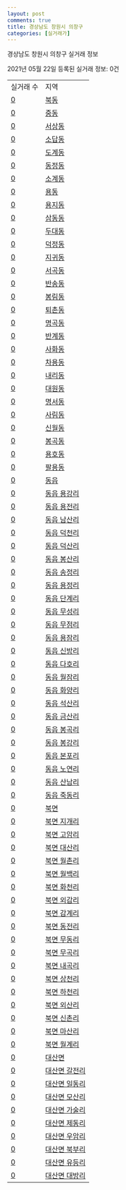 ```yaml
---
layout: post
comments: true
title: 경상남도 창원시 의창구
categories: [실거래가]
---
```


경상남도 창원시 의창구 실거래 정보

2021년 05월 22일 등록된 실거래 정보: 0건


<table>
  <tr>
    <td>실거래 수</td>
    <td>지역</td>
  </tr>

  
  <tr>
    <td><a href="4812110100.html">0</a></td>
    <td><a href="4812110100.html">북동</a></td>
  </tr>
    

  <tr>
    <td><a href="4812110200.html">0</a></td>
    <td><a href="4812110200.html">중동</a></td>
  </tr>
    

  <tr>
    <td><a href="4812110300.html">0</a></td>
    <td><a href="4812110300.html">서상동</a></td>
  </tr>
    

  <tr>
    <td><a href="4812110400.html">0</a></td>
    <td><a href="4812110400.html">소답동</a></td>
  </tr>
    

  <tr>
    <td><a href="4812110500.html">0</a></td>
    <td><a href="4812110500.html">도계동</a></td>
  </tr>
    

  <tr>
    <td><a href="4812110600.html">0</a></td>
    <td><a href="4812110600.html">동정동</a></td>
  </tr>
    

  <tr>
    <td><a href="4812110700.html">0</a></td>
    <td><a href="4812110700.html">소계동</a></td>
  </tr>
    

  <tr>
    <td><a href="4812110800.html">0</a></td>
    <td><a href="4812110800.html">용동</a></td>
  </tr>
    

  <tr>
    <td><a href="4812110900.html">0</a></td>
    <td><a href="4812110900.html">용지동</a></td>
  </tr>
    

  <tr>
    <td><a href="4812111000.html">0</a></td>
    <td><a href="4812111000.html">삼동동</a></td>
  </tr>
    

  <tr>
    <td><a href="4812111100.html">0</a></td>
    <td><a href="4812111100.html">두대동</a></td>
  </tr>
    

  <tr>
    <td><a href="4812111200.html">0</a></td>
    <td><a href="4812111200.html">덕정동</a></td>
  </tr>
    

  <tr>
    <td><a href="4812111300.html">0</a></td>
    <td><a href="4812111300.html">지귀동</a></td>
  </tr>
    

  <tr>
    <td><a href="4812111400.html">0</a></td>
    <td><a href="4812111400.html">서곡동</a></td>
  </tr>
    

  <tr>
    <td><a href="4812111500.html">0</a></td>
    <td><a href="4812111500.html">반송동</a></td>
  </tr>
    

  <tr>
    <td><a href="4812111600.html">0</a></td>
    <td><a href="4812111600.html">봉림동</a></td>
  </tr>
    

  <tr>
    <td><a href="4812111700.html">0</a></td>
    <td><a href="4812111700.html">퇴촌동</a></td>
  </tr>
    

  <tr>
    <td><a href="4812111800.html">0</a></td>
    <td><a href="4812111800.html">명곡동</a></td>
  </tr>
    

  <tr>
    <td><a href="4812111900.html">0</a></td>
    <td><a href="4812111900.html">반계동</a></td>
  </tr>
    

  <tr>
    <td><a href="4812112000.html">0</a></td>
    <td><a href="4812112000.html">사화동</a></td>
  </tr>
    

  <tr>
    <td><a href="4812112100.html">0</a></td>
    <td><a href="4812112100.html">차용동</a></td>
  </tr>
    

  <tr>
    <td><a href="4812112200.html">0</a></td>
    <td><a href="4812112200.html">내리동</a></td>
  </tr>
    

  <tr>
    <td><a href="4812112300.html">0</a></td>
    <td><a href="4812112300.html">대원동</a></td>
  </tr>
    

  <tr>
    <td><a href="4812112400.html">0</a></td>
    <td><a href="4812112400.html">명서동</a></td>
  </tr>
    

  <tr>
    <td><a href="4812112500.html">0</a></td>
    <td><a href="4812112500.html">사림동</a></td>
  </tr>
    

  <tr>
    <td><a href="4812112600.html">0</a></td>
    <td><a href="4812112600.html">신월동</a></td>
  </tr>
    

  <tr>
    <td><a href="4812112700.html">0</a></td>
    <td><a href="4812112700.html">봉곡동</a></td>
  </tr>
    

  <tr>
    <td><a href="4812112800.html">0</a></td>
    <td><a href="4812112800.html">용호동</a></td>
  </tr>
    

  <tr>
    <td><a href="4812112900.html">0</a></td>
    <td><a href="4812112900.html">팔용동</a></td>
  </tr>
    

  <tr>
    <td><a href="4812125000.html">0</a></td>
    <td><a href="4812125000.html">동읍</a></td>
  </tr>
    

  <tr>
    <td><a href="4812125021.html">0</a></td>
    <td><a href="4812125021.html">동읍 용강리</a></td>
  </tr>
    

  <tr>
    <td><a href="4812125022.html">0</a></td>
    <td><a href="4812125022.html">동읍 용전리</a></td>
  </tr>
    

  <tr>
    <td><a href="4812125023.html">0</a></td>
    <td><a href="4812125023.html">동읍 남산리</a></td>
  </tr>
    

  <tr>
    <td><a href="4812125024.html">0</a></td>
    <td><a href="4812125024.html">동읍 덕천리</a></td>
  </tr>
    

  <tr>
    <td><a href="4812125025.html">0</a></td>
    <td><a href="4812125025.html">동읍 덕산리</a></td>
  </tr>
    

  <tr>
    <td><a href="4812125026.html">0</a></td>
    <td><a href="4812125026.html">동읍 봉산리</a></td>
  </tr>
    

  <tr>
    <td><a href="4812125027.html">0</a></td>
    <td><a href="4812125027.html">동읍 송정리</a></td>
  </tr>
    

  <tr>
    <td><a href="4812125028.html">0</a></td>
    <td><a href="4812125028.html">동읍 용정리</a></td>
  </tr>
    

  <tr>
    <td><a href="4812125029.html">0</a></td>
    <td><a href="4812125029.html">동읍 단계리</a></td>
  </tr>
    

  <tr>
    <td><a href="4812125030.html">0</a></td>
    <td><a href="4812125030.html">동읍 무성리</a></td>
  </tr>
    

  <tr>
    <td><a href="4812125031.html">0</a></td>
    <td><a href="4812125031.html">동읍 무점리</a></td>
  </tr>
    

  <tr>
    <td><a href="4812125032.html">0</a></td>
    <td><a href="4812125032.html">동읍 용잠리</a></td>
  </tr>
    

  <tr>
    <td><a href="4812125033.html">0</a></td>
    <td><a href="4812125033.html">동읍 신방리</a></td>
  </tr>
    

  <tr>
    <td><a href="4812125034.html">0</a></td>
    <td><a href="4812125034.html">동읍 다호리</a></td>
  </tr>
    

  <tr>
    <td><a href="4812125035.html">0</a></td>
    <td><a href="4812125035.html">동읍 월잠리</a></td>
  </tr>
    

  <tr>
    <td><a href="4812125036.html">0</a></td>
    <td><a href="4812125036.html">동읍 화양리</a></td>
  </tr>
    

  <tr>
    <td><a href="4812125037.html">0</a></td>
    <td><a href="4812125037.html">동읍 석산리</a></td>
  </tr>
    

  <tr>
    <td><a href="4812125038.html">0</a></td>
    <td><a href="4812125038.html">동읍 금산리</a></td>
  </tr>
    

  <tr>
    <td><a href="4812125039.html">0</a></td>
    <td><a href="4812125039.html">동읍 봉곡리</a></td>
  </tr>
    

  <tr>
    <td><a href="4812125040.html">0</a></td>
    <td><a href="4812125040.html">동읍 봉강리</a></td>
  </tr>
    

  <tr>
    <td><a href="4812125041.html">0</a></td>
    <td><a href="4812125041.html">동읍 본포리</a></td>
  </tr>
    

  <tr>
    <td><a href="4812125042.html">0</a></td>
    <td><a href="4812125042.html">동읍 노연리</a></td>
  </tr>
    

  <tr>
    <td><a href="4812125043.html">0</a></td>
    <td><a href="4812125043.html">동읍 산남리</a></td>
  </tr>
    

  <tr>
    <td><a href="4812125044.html">0</a></td>
    <td><a href="4812125044.html">동읍 죽동리</a></td>
  </tr>
    

  <tr>
    <td><a href="4812131000.html">0</a></td>
    <td><a href="4812131000.html">북면</a></td>
  </tr>
    

  <tr>
    <td><a href="4812131021.html">0</a></td>
    <td><a href="4812131021.html">북면 지개리</a></td>
  </tr>
    

  <tr>
    <td><a href="4812131022.html">0</a></td>
    <td><a href="4812131022.html">북면 고암리</a></td>
  </tr>
    

  <tr>
    <td><a href="4812131023.html">0</a></td>
    <td><a href="4812131023.html">북면 대산리</a></td>
  </tr>
    

  <tr>
    <td><a href="4812131024.html">0</a></td>
    <td><a href="4812131024.html">북면 월촌리</a></td>
  </tr>
    

  <tr>
    <td><a href="4812131025.html">0</a></td>
    <td><a href="4812131025.html">북면 월백리</a></td>
  </tr>
    

  <tr>
    <td><a href="4812131026.html">0</a></td>
    <td><a href="4812131026.html">북면 화천리</a></td>
  </tr>
    

  <tr>
    <td><a href="4812131027.html">0</a></td>
    <td><a href="4812131027.html">북면 외감리</a></td>
  </tr>
    

  <tr>
    <td><a href="4812131028.html">0</a></td>
    <td><a href="4812131028.html">북면 감계리</a></td>
  </tr>
    

  <tr>
    <td><a href="4812131029.html">0</a></td>
    <td><a href="4812131029.html">북면 동전리</a></td>
  </tr>
    

  <tr>
    <td><a href="4812131030.html">0</a></td>
    <td><a href="4812131030.html">북면 무동리</a></td>
  </tr>
    

  <tr>
    <td><a href="4812131031.html">0</a></td>
    <td><a href="4812131031.html">북면 무곡리</a></td>
  </tr>
    

  <tr>
    <td><a href="4812131032.html">0</a></td>
    <td><a href="4812131032.html">북면 내곡리</a></td>
  </tr>
    

  <tr>
    <td><a href="4812131033.html">0</a></td>
    <td><a href="4812131033.html">북면 상천리</a></td>
  </tr>
    

  <tr>
    <td><a href="4812131034.html">0</a></td>
    <td><a href="4812131034.html">북면 하천리</a></td>
  </tr>
    

  <tr>
    <td><a href="4812131035.html">0</a></td>
    <td><a href="4812131035.html">북면 외산리</a></td>
  </tr>
    

  <tr>
    <td><a href="4812131036.html">0</a></td>
    <td><a href="4812131036.html">북면 신촌리</a></td>
  </tr>
    

  <tr>
    <td><a href="4812131037.html">0</a></td>
    <td><a href="4812131037.html">북면 마산리</a></td>
  </tr>
    

  <tr>
    <td><a href="4812131038.html">0</a></td>
    <td><a href="4812131038.html">북면 월계리</a></td>
  </tr>
    

  <tr>
    <td><a href="4812132000.html">0</a></td>
    <td><a href="4812132000.html">대산면</a></td>
  </tr>
    

  <tr>
    <td><a href="4812132021.html">0</a></td>
    <td><a href="4812132021.html">대산면 갈전리</a></td>
  </tr>
    

  <tr>
    <td><a href="4812132022.html">0</a></td>
    <td><a href="4812132022.html">대산면 일동리</a></td>
  </tr>
    

  <tr>
    <td><a href="4812132023.html">0</a></td>
    <td><a href="4812132023.html">대산면 모산리</a></td>
  </tr>
    

  <tr>
    <td><a href="4812132024.html">0</a></td>
    <td><a href="4812132024.html">대산면 가술리</a></td>
  </tr>
    

  <tr>
    <td><a href="4812132025.html">0</a></td>
    <td><a href="4812132025.html">대산면 제동리</a></td>
  </tr>
    

  <tr>
    <td><a href="4812132026.html">0</a></td>
    <td><a href="4812132026.html">대산면 우암리</a></td>
  </tr>
    

  <tr>
    <td><a href="4812132027.html">0</a></td>
    <td><a href="4812132027.html">대산면 북부리</a></td>
  </tr>
    

  <tr>
    <td><a href="4812132028.html">0</a></td>
    <td><a href="4812132028.html">대산면 유등리</a></td>
  </tr>
    

  <tr>
    <td><a href="4812132029.html">0</a></td>
    <td><a href="4812132029.html">대산면 대방리</a></td>
  </tr>
    


</table>
    